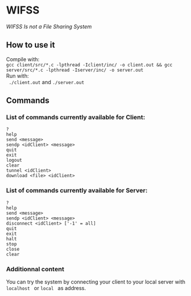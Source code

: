 # WIFSS
_WIFSS Is not a File Sharing System_  

## How to use it  

Compile with:  
```gcc client/src/*.c -lpthread -Iclient/inc/ -o client.out && gcc server/src/*.c -lpthread -Iserver/inc/ -o server.out```  
Run with:  
``` ./client.out```  and ```./server.out``` 

## Commands  

### List of commands currently available for Client:  
```? ```  
```help ```  
```send <message> ```  
```sendp <idClient> <message> ```  
```quit ```  
```exit ```  
```logout ```  
```clear ```  
```tunnel <idClient> ```  
```download <file> <idClient> ```  

### List of commands currently available for Server:  
```? ```  
```help ```  
```send <message> ```  
```sendp <idClient> <message> ```  
```disconnect <idClient> ['-1' = all] ```  
```quit ```  
```exit ```  
```halt ```  
```stop ```  
```close ```  
```clear ```  

### Additionnal content  

You can try the system by connecting your client to your local server with ```localhost ``` or ```local ``` as address.